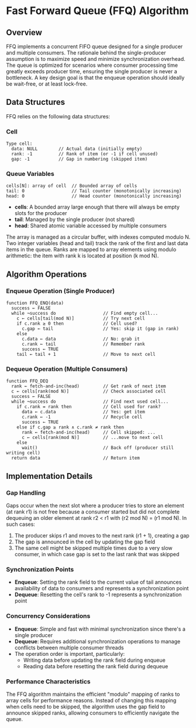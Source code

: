 # Fast Forward Queue (FFQ) Algorithm

## Overview

FFQ implements a concurrent FIFO queue designed for a single producer and multiple consumers. The rationale behind the single-producer assumption is to maximize speed and minimize synchronization overhead. The queue is optimized for scenarios where consumer processing time greatly exceeds producer time, ensuring the single producer is never a bottleneck. A key design goal is that the enqueue operation should ideally be wait-free, or at least lock-free.

## Data Structures

FFQ relies on the following data structures:

### Cell
```
Type cell:
  data: NULL        // Actual data (initially empty)
  rank: -1          // Rank of item (or -1 if cell unused)
  gap: -1           // Gap in numbering (skipped item)
```

### Queue Variables
```
cells[N]: array of cell  // Bounded array of cells
tail: 0                  // Tail counter (monotonically increasing)
head: 0                  // Head counter (monotonically increasing)
```

- **cells**: A bounded array large enough that there will always be empty slots for the producer
- **tail**: Managed by the single producer (not shared)
- **head**: Shared atomic variable accessed by multiple consumers

The array is managed as a circular buffer, with indexes computed modulo N. Two integer variables (head and tail) track the rank of the first and last data items in the queue. Ranks are mapped to array elements using modulo arithmetic: the item with rank k is located at position (k mod N).

## Algorithm Operations

### Enqueue Operation (Single Producer)
```
function FFQ_ENQ(data)
  success ← FALSE
  while ¬success do                  // Find empty cell...
    c ← cells[tail(mod N)]           // Try next cell
    if c.rank ≥ 0 then               // Cell used?
      c.gap ← tail                   // Yes: skip it (gap in rank)
    else
      c.data ← data                  // No: grab it
      c.rank ← tail                  // Remember rank
      success ← TRUE
    tail ← tail + 1                  // Move to next cell
```

### Dequeue Operation (Multiple Consumers)
```
function FFQ_DEQ
  rank ← fetch-and-inc(head)         // Get rank of next item
  c ← cells[rank(mod N)]             // Check associated cell
  success ← FALSE
  while ¬success do                  // Find next used cell...
    if c.rank = rank then            // Cell used for rank?
      data ← c.data                  // Yes: get item
      c.rank ← -1                    // Recycle cell
      success ← TRUE
    else if c.gap ≥ rank ∧ c.rank ≠ rank then
      rank ← fetch-and-inc(head)     // Cell skipped: ...
      c ← cells[rank(mod N)]         // ...move to next cell
    else 
      wait()                         // Back off (producer still writing cell)
  return data                        // Return item
```

## Implementation Details

### Gap Handling

Gaps occur when the next slot where a producer tries to store an element (at rank r1) is not free because a consumer started but did not complete dequeuing an older element at rank r2 < r1 with (r2 mod N) = (r1 mod N). In such cases:

1. The producer skips r1 and moves to the next rank (r1 + 1), creating a gap
2. The gap is announced in the cell by updating the gap field
3. The same cell might be skipped multiple times due to a very slow consumer, in which case gap is set to the last rank that was skipped

### Synchronization Points

- **Enqueue**: Setting the rank field to the current value of tail announces availability of data to consumers and represents a synchronization point
- **Dequeue**: Resetting the cell's rank to -1 represents a synchronization point

### Concurrency Considerations

- **Enqueue**: Simple and fast with minimal synchronization since there's a single producer
- **Dequeue**: Requires additional synchronization operations to manage conflicts between multiple consumer threads
- The operation order is important, particularly:
  - Writing data before updating the rank field during enqueue
  - Reading data before resetting the rank field during dequeue

### Performance Characteristics

The FFQ algorithm maintains the efficient "modulo" mapping of ranks to array cells for performance reasons. Instead of changing this mapping when cells need to be skipped, the algorithm uses the gap field to announce skipped ranks, allowing consumers to efficiently navigate the queue. 